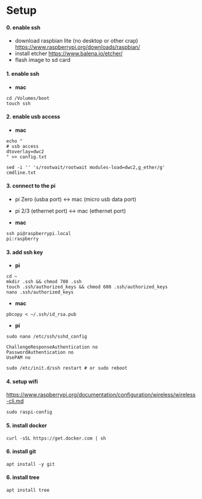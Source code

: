 # Setup

#### 0. enable ssh

- download raspbian lite (no desktop or other crap) https://www.raspberrypi.org/downloads/raspbian/
- install etcher https://www.balena.io/etcher/
- flash image to sd card

#### 1. enable ssh
- **mac**
```
cd /Volumes/boot
touch ssh
```

#### 2. enable usb access
- **mac**
```
echo "
# usb access
dtoverlay=dwc2
" >> config.txt
```
```
sed -i '' 's/rootwait/rootwait modules-load=dwc2,g_ether/g' cmdline.txt
```

#### 3. connect to the pi

- pi Zero (usba port) <-> mac (micro usb data port)
- pi 2/3 (ethernet port) <-> mac (ethernet port)

- **mac**
```
ssh pi@raspberrypi.local
pi:raspberry
```

#### 3. add ssh key

- **pi**
```
cd ~
mkdir .ssh && chmod 700 .ssh
touch .ssh/authorized_keys && chmod 600 .ssh/authorized_keys
nano .ssh/authorized_keys
```

- **mac**
```
pbcopy < ~/.ssh/id_rsa.pub
```

- **pi**
```
sudo nano /etc/ssh/sshd_config
```
```
ChallengeResponseAuthentication no
PasswordAuthentication no
UsePAM no
```
```
sudo /etc/init.d/ssh restart # or sudo reboot
```

#### 4. setup wifi
https://www.raspberrypi.org/documentation/configuration/wireless/wireless-cli.md
```
sudo raspi-config
```

#### 5. install docker
```
curl -sSL https://get.docker.com | sh
```

#### 6. install git
```
apt install -y git
```

#### 6. install tree
```
apt install tree
```
